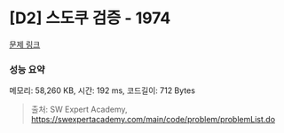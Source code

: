 # [D2] 스도쿠 검증 - 1974 

[문제 링크](https://swexpertacademy.com/main/code/problem/problemDetail.do?contestProbId=AV5Psz16AYEDFAUq) 

### 성능 요약

메모리: 58,260 KB, 시간: 192 ms, 코드길이: 712 Bytes



> 출처: SW Expert Academy, https://swexpertacademy.com/main/code/problem/problemList.do